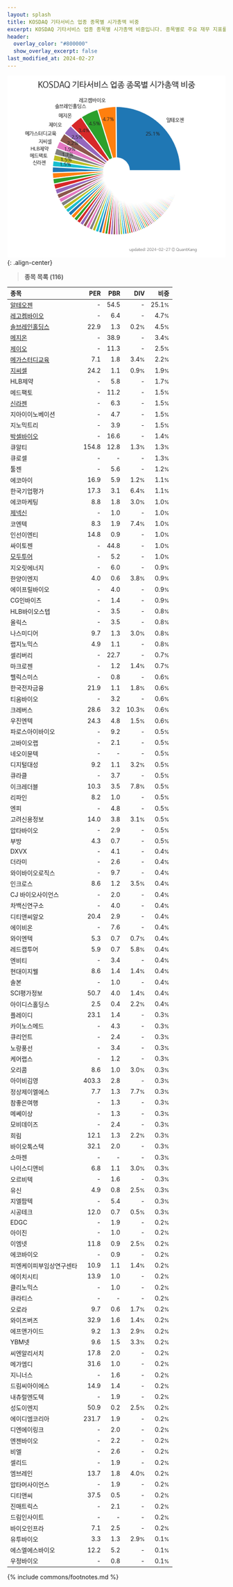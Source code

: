 ```yaml
---
layout: splash
title: KOSDAQ 기타서비스 업종 종목별 시가총액 비중
excerpt: KOSDAQ 기타서비스 업종 종목별 시가총액 비중입니다. 종목별로 주요 재무 지표를 함께 표시합니다.
header:
  overlay_color: "#800000"
  show_overlay_excerpt: false
last_modified_at: 2024-02-27
---
```



![KOSDAQ 기타서비스 업종 종목별 시가총액 비중](/stats/sector/images/kosdaq_업종_기타서비스_종목.png){: .align-center}


> **종목 목록 (116)**<a id="list"></a>

| **종목** | **PER** | **PBR** | **DIV** | **비중** |
| :------- | ------: | ------: | ------: | -------: |
| [알테오젠](/196170/) | - | 54.5 | - | 25.1<small>%</small> |
| [레고켐바이오](/141080/) | - | 6.4 | - | 4.7<small>%</small> |
| [솔브레인홀딩스](/036830/) | 22.9 | 1.3 | 0.2<small>%</small> | 4.5<small>%</small> |
| [메지온](/140410/) | - | 38.9 | - | 3.4<small>%</small> |
| [제이오](/418550/) | - | 11.3 | - | 2.5<small>%</small> |
| [메가스터디교육](/215200/) | 7.1 | 1.8 | 3.4<small>%</small> | 2.2<small>%</small> |
| [지씨셀](/144510/) | 24.2 | 1.1 | 0.9<small>%</small> | 1.9<small>%</small> |
| HLB제약 | - | 5.8 | - | 1.7<small>%</small> |
| 메드팩토 | - | 11.2 | - | 1.5<small>%</small> |
| [신라젠](/215600/) | - | 6.3 | - | 1.5<small>%</small> |
| 지아이이노베이션 | - | 4.7 | - | 1.5<small>%</small> |
| 지노믹트리 | - | 3.9 | - | 1.5<small>%</small> |
| [박셀바이오](/323990/) | - | 16.6 | - | 1.4<small>%</small> |
| 큐알티 | 154.8 | 12.8 | 1.3<small>%</small> | 1.3<small>%</small> |
| 큐로셀 | - | - | - | 1.3<small>%</small> |
| 툴젠 | - | 5.6 | - | 1.2<small>%</small> |
| 에코아이 | 16.9 | 5.9 | 1.2<small>%</small> | 1.1<small>%</small> |
| 한국기업평가 | 17.3 | 3.1 | 6.4<small>%</small> | 1.1<small>%</small> |
| 에코마케팅 | 8.8 | 1.8 | 3.0<small>%</small> | 1.0<small>%</small> |
| [제넥신](/095700/) | - | 1.0 | - | 1.0<small>%</small> |
| 코엔텍 | 8.3 | 1.9 | 7.4<small>%</small> | 1.0<small>%</small> |
| 인선이엔티 | 14.8 | 0.9 | - | 1.0<small>%</small> |
| 싸이토젠 | - | 44.8 | - | 1.0<small>%</small> |
| [모두투어](/080160/) | - | 5.2 | - | 1.0<small>%</small> |
| 지오릿에너지 | - | 6.0 | - | 0.9<small>%</small> |
| 한양이엔지 | 4.0 | 0.6 | 3.8<small>%</small> | 0.9<small>%</small> |
| 에이프릴바이오 | - | 4.0 | - | 0.9<small>%</small> |
| CG인바이츠 | - | 1.4 | - | 0.9<small>%</small> |
| HLB바이오스텝 | - | 3.5 | - | 0.8<small>%</small> |
| 올릭스 | - | 3.5 | - | 0.8<small>%</small> |
| 나스미디어 | 9.7 | 1.3 | 3.0<small>%</small> | 0.8<small>%</small> |
| 랩지노믹스 | 4.9 | 1.1 | - | 0.8<small>%</small> |
| 셀리버리 | - | 22.7 | - | 0.7<small>%</small> |
| 마크로젠 | - | 1.2 | 1.4<small>%</small> | 0.7<small>%</small> |
| 헬릭스미스 | - | 0.8 | - | 0.6<small>%</small> |
| 한국전자금융 | 21.9 | 1.1 | 1.8<small>%</small> | 0.6<small>%</small> |
| 티움바이오 | - | 3.2 | - | 0.6<small>%</small> |
| 크레버스 | 28.6 | 3.2 | 10.3<small>%</small> | 0.6<small>%</small> |
| 우진엔텍 | 24.3 | 4.8 | 1.5<small>%</small> | 0.6<small>%</small> |
| 파로스아이바이오 | - | 9.2 | - | 0.5<small>%</small> |
| 고바이오랩 | - | 2.1 | - | 0.5<small>%</small> |
| 네오이뮨텍 | - | - | - | 0.5<small>%</small> |
| 디지털대성 | 9.2 | 1.1 | 3.2<small>%</small> | 0.5<small>%</small> |
| 큐라클 | - | 3.7 | - | 0.5<small>%</small> |
| 이크레더블 | 10.3 | 3.5 | 7.8<small>%</small> | 0.5<small>%</small> |
| 리파인 | 8.2 | 1.0 | - | 0.5<small>%</small> |
| 엔피 | - | 4.8 | - | 0.5<small>%</small> |
| 고려신용정보 | 14.0 | 3.8 | 3.1<small>%</small> | 0.5<small>%</small> |
| 압타바이오 | - | 2.9 | - | 0.5<small>%</small> |
| 부방 | 4.3 | 0.7 | - | 0.5<small>%</small> |
| DXVX | - | 4.1 | - | 0.4<small>%</small> |
| 더라미 | - | 2.6 | - | 0.4<small>%</small> |
| 와이바이오로직스 | - | 9.7 | - | 0.4<small>%</small> |
| 인크로스 | 8.6 | 1.2 | 3.5<small>%</small> | 0.4<small>%</small> |
| CJ 바이오사이언스 | - | 2.0 | - | 0.4<small>%</small> |
| 차백신연구소 | - | 4.0 | - | 0.4<small>%</small> |
| 디티앤씨알오 | 20.4 | 2.9 | - | 0.4<small>%</small> |
| 에이비온 | - | 7.6 | - | 0.4<small>%</small> |
| 와이엔텍 | 5.3 | 0.7 | 0.7<small>%</small> | 0.4<small>%</small> |
| 레드캡투어 | 5.9 | 0.7 | 5.8<small>%</small> | 0.4<small>%</small> |
| 엔비티 | - | 3.4 | - | 0.4<small>%</small> |
| 현대이지웰 | 8.6 | 1.4 | 1.4<small>%</small> | 0.4<small>%</small> |
| 솔본 | - | 1.0 | - | 0.4<small>%</small> |
| SCI평가정보 | 50.7 | 4.0 | 1.4<small>%</small> | 0.4<small>%</small> |
| 아이디스홀딩스 | 2.5 | 0.4 | 2.2<small>%</small> | 0.4<small>%</small> |
| 플레이디 | 23.1 | 1.4 | - | 0.3<small>%</small> |
| 카이노스메드 | - | 4.3 | - | 0.3<small>%</small> |
| 큐리언트 | - | 2.4 | - | 0.3<small>%</small> |
| 노랑풍선 | - | 3.4 | - | 0.3<small>%</small> |
| 케어랩스 | - | 1.2 | - | 0.3<small>%</small> |
| 오리콤 | 8.6 | 1.0 | 3.0<small>%</small> | 0.3<small>%</small> |
| 아이비김영 | 403.3 | 2.8 | - | 0.3<small>%</small> |
| 정상제이엘에스 | 7.7 | 1.3 | 7.7<small>%</small> | 0.3<small>%</small> |
| 참좋은여행 | - | 1.3 | - | 0.3<small>%</small> |
| 메쎄이상 | - | 1.3 | - | 0.3<small>%</small> |
| 모비데이즈 | - | 2.4 | - | 0.3<small>%</small> |
| 희림 | 12.1 | 1.3 | 2.2<small>%</small> | 0.3<small>%</small> |
| 바이오톡스텍 | 32.1 | 2.0 | - | 0.3<small>%</small> |
| 소마젠 | - | - | - | 0.3<small>%</small> |
| 나이스디앤비 | 6.8 | 1.1 | 3.0<small>%</small> | 0.3<small>%</small> |
| 오르비텍 | - | 1.6 | - | 0.3<small>%</small> |
| 유신 | 4.9 | 0.8 | 2.5<small>%</small> | 0.3<small>%</small> |
| 지엘팜텍 | - | 5.4 | - | 0.3<small>%</small> |
| 시공테크 | 12.0 | 0.7 | 0.5<small>%</small> | 0.3<small>%</small> |
| EDGC | - | 1.9 | - | 0.2<small>%</small> |
| 아이진 | - | 1.0 | - | 0.2<small>%</small> |
| 이엠넷 | 11.8 | 0.9 | 2.5<small>%</small> | 0.2<small>%</small> |
| 에코바이오 | - | 0.9 | - | 0.2<small>%</small> |
| 피엔케이피부임상연구센타 | 10.9 | 1.1 | 1.4<small>%</small> | 0.2<small>%</small> |
| 에이치시티 | 13.9 | 1.0 | - | 0.2<small>%</small> |
| 클리노믹스 | - | 1.0 | - | 0.2<small>%</small> |
| 큐라티스 | - | - | - | 0.2<small>%</small> |
| 오로라 | 9.7 | 0.6 | 1.7<small>%</small> | 0.2<small>%</small> |
| 와이즈버즈 | 32.9 | 1.6 | 1.4<small>%</small> | 0.2<small>%</small> |
| 에프앤가이드 | 9.2 | 1.3 | 2.9<small>%</small> | 0.2<small>%</small> |
| YBM넷 | 9.6 | 1.5 | 3.3<small>%</small> | 0.2<small>%</small> |
| 씨엔알리서치 | 17.8 | 2.0 | - | 0.2<small>%</small> |
| 메가엠디 | 31.6 | 1.0 | - | 0.2<small>%</small> |
| 지니너스 | - | 1.6 | - | 0.2<small>%</small> |
| 드림씨아이에스 | 14.9 | 1.4 | - | 0.2<small>%</small> |
| 내츄럴엔도텍 | - | 1.9 | - | 0.2<small>%</small> |
| 성도이엔지 | 50.9 | 0.2 | 2.5<small>%</small> | 0.2<small>%</small> |
| 에이디엠코리아 | 231.7 | 1.9 | - | 0.2<small>%</small> |
| 디엔에이링크 | - | 2.0 | - | 0.2<small>%</small> |
| 엔젠바이오 | - | 2.2 | - | 0.2<small>%</small> |
| 비엘 | - | 2.6 | - | 0.2<small>%</small> |
| 셀리드 | - | 1.9 | - | 0.2<small>%</small> |
| 엠브레인 | 13.7 | 1.8 | 4.0<small>%</small> | 0.2<small>%</small> |
| 압타머사이언스 | - | 1.9 | - | 0.2<small>%</small> |
| 디티앤씨 | 37.5 | 0.5 | - | 0.2<small>%</small> |
| 진매트릭스 | - | 2.1 | - | 0.2<small>%</small> |
| 드림인사이트 | - | - | - | 0.2<small>%</small> |
| 바이오인프라 | 7.1 | 2.5 | - | 0.2<small>%</small> |
| 유투바이오 | 3.3 | 1.3 | 2.9<small>%</small> | 0.1<small>%</small> |
| 에스엘에스바이오 | 12.2 | 5.2 | - | 0.1<small>%</small> |
| 우정바이오 | - | 0.8 | - | 0.1<small>%</small> |

{% include commons/footnotes.md %}